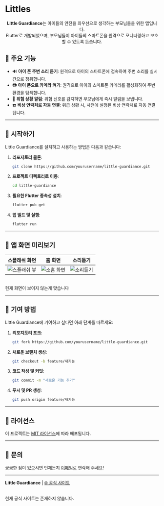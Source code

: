 # Littles

<div align="center">
 
</div>

<div align="center">
  <strong>Little Guardiance</strong>는 아이들의 안전을 최우선으로 생각하는 부모님들을 위한 앱입니다. <br> 
  Flutter로 개발되었으며, 부모님들이 아이들의 스마트폰을 원격으로 모니터링하고 보호할 수 있도록 돕습니다.
</div>


## 📱 주요 기능

- 🔊 **아이 폰 주변 소리 듣기**: 원격으로 아이의 스마트폰에 접속하여 주변 소리를 실시간으로 청취합니다.
- 📷 **아이 폰으로 카메라 켜기**: 원격으로 아이의 스마트폰 카메라를 활성화하여 주변 환경을 탐색합니다.
- 🚨 **위험 상황 알림**: 위험 신호를 감지하면 부모님에게 즉시 알림을 보냅니다.
- ☎️ **비상 연락처로 자동 연결**: 위급 상황 시, 사전에 설정된 비상 연락처로 자동 연결됩니다.

---

## 🚀 시작하기

Little Guardiance를 설치하고 사용하는 방법은 다음과 같습니다:

1. **리포지토리 클론**:
    ```bash
    git clone https://github.com/yourusername/little-guardiance.git
    ```

2. **프로젝트 디렉토리로 이동**:
    ```bash
    cd little-guardiance
    ```

3. **필요한 Flutter 종속성 설치**:
    ```bash
    flutter pub get
    ```

4. **앱 빌드 및 실행**:
    ```bash
    flutter run
    ```

---

## 🎨 앱 화면 미리보기

| 스플래쉬 화면 | 홈 화면 | 소리듣기 |
|:---:|:---:|:---:|
| ![스플래쉬 뷰](https://github.com/user-attachments/assets/69b7b46e-dbe2-4d91-a95e-e0a1ffc1d7d4) | ![소홈 화면](https://github.com/user-attachments/assets/f76acdae-e729-4fc4-9d7d-73a322d0a4b8) | ![소리듣기](https://github.com/user-attachments/assets/4578fdad-8767-4164-be3a-08ec72a2146e) |

<br>현재 화면이 보이지 않는게 맞습니다

---

## 🤝 기여 방법

Little Guardiance에 기여하고 싶다면 아래 단계를 따르세요:

1. **리포지토리 포크**:
    ```bash
    git fork https://github.com/yourusername/little-guardiance.git
    ```

2. **새로운 브랜치 생성**:
    ```bash
    git checkout -b feature/새기능
    ```

3. **코드 작성 및 커밋**:
    ```bash
    git commit -m "새로운 기능 추가"
    ```

4. **푸시 및 PR 생성**:
    ```bash
    git push origin feature/새기능
    ```

---

## 📜 라이선스

이 프로젝트는 [MIT 라이선스](LICENSE)에 따라 배포됩니다.

---

## 📧 문의

궁금한 점이 있으시면 언제든지 [이메일](exok1and1m@gmail.com)로 연락해 주세요!

---

**Little Guardiance** | [🌐 공식 사이트](https://littleguardiance.com)

<br> 현재 공식 사이트는 존재하지 않습니다.
